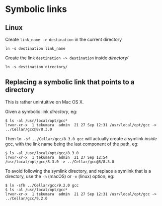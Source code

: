 # Symbolic links

## Linux

Create `link_name -> destination` in the current directory

```
ln -s destination link_name
```

Create the link `destination -> destination` inside _directory/_

```
ln -s destination directory/
```

## Replacing a symbolic link that points to a directory

This is rather unintuitive on Mac OS X.

Given a symbolic link _directory_, eg:

```
$ ls -al /usr/local/opt/gcc*
lrwxr-xr-x  1 tekumara  admin  21 27 Sep 12:31 /usr/local/opt/gcc -> ../Cellar/gcc@8/8.3.0
```

Then `ln -sf ../Cellar/gcc/8.3.0 gcc` will actually create a symlink _inside_ gcc, with the link name being the last component of the path, eg:

```
$ ls -al /usr/local/opt/gcc/8.3.0
lrwxr-xr-x  1 tekumara  admin  21 27 Sep 12:54 /usr/local/opt/gcc/8.3.0 -> ../Cellar/gcc@8/8.3.0
```

To avoid following the symlink directory, and replace a symlink that is a directory, use the `-h` (macOS) or `-n` (linux) option, eg:

```
$ ln -sfh ../Cellar/gcc/9.2.0 gcc
$ ls -al /usr/local/opt/gcc*
lrwxr-xr-x  1 tekumara  admin  21 27 Sep 12:31 /usr/local/opt/gcc -> ../Cellar/gcc/9.2.0

```
